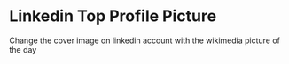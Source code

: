 # Linkedin Top Profile Picture
Change the cover image on linkedin account with the wikimedia picture of the day
